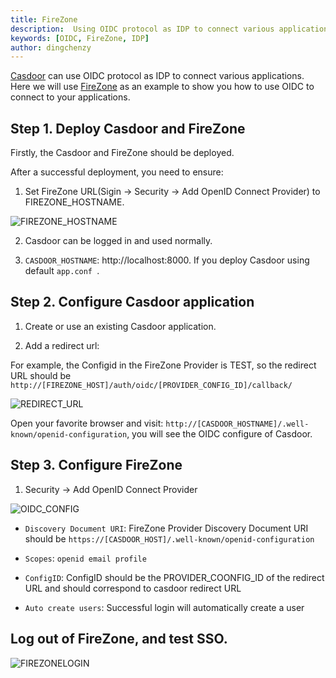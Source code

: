 ```yaml
---
title: FireZone
description:  Using OIDC protocol as IDP to connect various applications, like FireZone
keywords: [OIDC, FireZone, IDP]
author: dingchenzy
---
```


[Casdoor](/docs/basic/server-installation) can use OIDC protocol as IDP to connect various applications. Here we will use [FireZone](https://docs.firezone.dev/deploy/) as an example to show you how to use OIDC to connect to your applications.

## Step 1. Deploy Casdoor and FireZone

Firstly, the Casdoor and FireZone should be deployed.

After a successful deployment, you need to ensure:

1. Set FireZone URL(Sigin -> Security -> Add OpenID Connect Provider) to FIREZONE_HOSTNAME.

![FIREZONE_HOSTNAME](/img/integration/java/firezone/Fire_Hostname.jpg)

2. Casdoor can be logged in and used normally.

3. `CASDOOR_HOSTNAME`: http://localhost:8000. If you deploy Casdoor using default `app.conf `. 

## Step 2. Configure Casdoor application

1. Create or use an existing Casdoor application.

2. Add a redirect url:

For example, the Configid in the FireZone Provider is TEST, so the redirect URL should be `http://[FIREZONE_HOST]/auth/oidc/[PROVIDER_CONFIG_ID]/callback/`

![REDIRECT_URL](/img/integration/java/firezone/Fire_RedirectURL.jpg)

Open your favorite browser and visit: `http://[CASDOOR_HOSTNAME]/.well-known/openid-configuration`, you will see the OIDC configure of Casdoor.

## Step 3. Configure FireZone

1. Security -> Add OpenID Connect Provider

![OIDC_CONFIG](/img/integration/java/firezone/Fire_OIDCCONFIG.jpg)

- `Discovery Document URI`: FireZone Provider Discovery Document URI should be `https://[CASDOOR_HOST]/.well-known/openid-configuration`

- `Scopes`: `openid email profile`

- `ConfigID`: ConfigID should be the PROVIDER_COONFIG_ID of the redirect URL and should correspond to casdoor redirect URL

- `Auto create users`: Successful login will automatically create a user

## Log out of FireZone, and test SSO.

![FIREZONELOGIN](/img/integration/java/firezone/Fire_LOGINFIREZONE.gif)